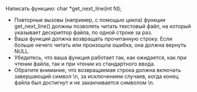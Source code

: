 Написать функцию:
char *get_next_line(int fd);
- Повторные вызовы (например, с помощью цикла) функции get_next_line() должны позволять
читать текстовый файл, на который указывает дескриптор файла, по одной строке за раз.
- Ваша функция должна возвращать прочитанную строку.
Если больше нечего читать или произошла ошибка, она должна вернуть NULL.
- Убедитесь, что ваша функция работает так, как ожидается, как при чтении файла, так и при
чтении из стандартного ввода.
- Обратите внимание, что возвращаемая строка должна включать завершающий символ \n,
за исключением случаев, когда конец файла был достигнут и не заканчивается символом \n.

